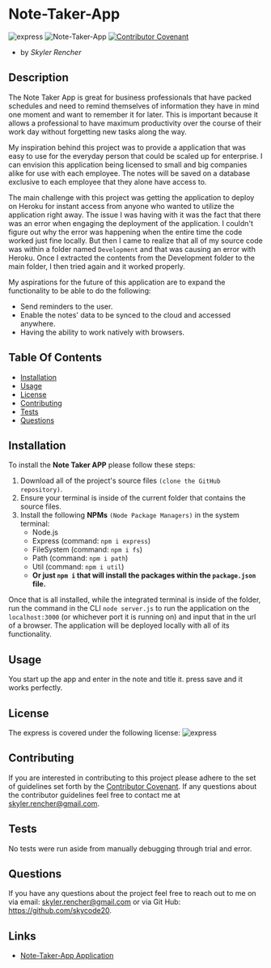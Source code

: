 # Note-Taker-App

  ![express](https://img.shields.io/npm/l/express)
  ![Note-Taker-App](https://img.shields.io/github/languages/top/skycode20/Note-Taker-App)
  [![Contributor Covenant](https://img.shields.io/badge/Contributor%20Covenant-v2.0%20adopted-ff69b4.svg)](code_of_conduct.md)

  - by *Skyler Rencher*
  
  ## Description    

  The Note Taker App is great for business professionals that have packed schedules and need to remind themselves of information they have in mind one moment and want to remember it for later. This is important because it allows a professional to have maximum productivity over the course of their work day without forgetting new tasks along the way. 

  My inspiration behind this project was to provide a application that was easy to use for the everyday person that could be scaled up for enterprise. I can envision this application being licensed to small and big companies alike for use with each employee. The notes will be saved on a database exclusive to each employee that they alone have access to.

  The main challenge with this project was getting the application to deploy on Heroku for instant access from anyone who wanted to utilize the application right away. The issue I was having with it was the fact that there was an error when engaging the deployment of the application. I couldn't figure out why the error was happening when the entire time the code worked just fine locally. But then I came to realize that all of my source code was within a folder named `Development` and that was causing an error with Heroku. Once I extracted the contents from the Development folder to the main folder, I then tried again and it worked properly. 

  My aspirations for the future of this application are to expand the functionality to be able to do the following:
  - Send reminders to the user.
  - Enable the notes' data to be synced to the cloud and accessed anywhere.
  - Having the ability to work natively with browsers.

  ## Table Of Contents    

  * [Installation](#installation)
  * [Usage](#usage)
  * [License](#license)
  * [Contributing](#contributing)
  * [Tests](#tests)
  * [Questions](#questions)
  
  ## Installation    

  To install the **Note Taker APP** please follow these steps:

  1. Download all of the project's source files `(clone the GitHub repository)`.
  2. Ensure your terminal is inside of the current folder that contains the source files.
  3. Install the following **NPMs** `(Node Package Managers)` in the system terminal:
        * Node.js
        * Express (command: ```npm i express```)
        * FileSystem (command: ```npm i fs```)
        * Path (command: ```npm i path```)
        * Util (command: ```npm i util```)
        * **Or just ```npm i``` that will install the packages within the `package.json` file.**

  Once that is all installed, while the integrated terminal is inside of the folder, run the command in the CLI ```node server.js``` to run the application on the `localhost:3000` (or whichever port it is running on) and input that in the url of a browser. The application will be deployed locally with all of its functionality.

  ## Usage    

  You start up the app and enter in the note and title it. press save and it works perfectly.

  ## License    

  The express is covered under the following license: ![express](https://img.shields.io/npm/l/express)

  ## Contributing     

  If you are interested in contributing to this project please adhere to the set of guidelines set forth by the [Contributor Covenant](https://www.contributor-covenant.org/version/2/0/code_of_conduct/). If any questions about the contributor guidelines feel free to contact me at skyler.rencher@gmail.com.

      
  

  ## Tests    

  No tests were run aside from manually debugging through trial and error.

  ## Questions    

  If you have any questions about the project feel free to reach out to me on via email: skyler.rencher@gmail.com or via Git Hub: https://github.com/skycode20.
  
  ## Links

  * [Note-Taker-App Application](https://github.com/skycode20/Note-Taker-App)
